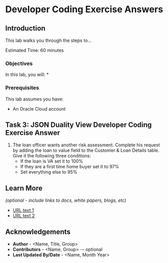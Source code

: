 # Developer Coding Exercise Answers

## Introduction

This lab walks you through the steps to...

Estimated Time: 60 minutes

### Objectives

In this lab, you will:
* 
### Prerequisites

This lab assumes you have:
* An Oracle Cloud account



## Task 3: JSON Duality View Developer Coding Exercise Answer


1. The loan officer wants another risk assessment. Complete his request by adding the loan to value field to the Customer & Loan Details table. Give it the following three conditions: 
    * If the loan is VA set it to 100%
    * If they are a first time home buyer set it to 97%
    * Set everything else to 95% 



## Learn More

*(optional - include links to docs, white papers, blogs, etc)*

* [URL text 1](http://docs.oracle.com)
* [URL text 2](http://docs.oracle.com)

## Acknowledgements
* **Author** - <Name, Title, Group>
* **Contributors** -  <Name, Group> -- optional
* **Last Updated By/Date** - <Name, Month Year>
